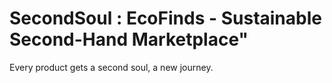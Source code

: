 # SecondSoul : EcoFinds - Sustainable Second-Hand Marketplace"
Every product gets a second soul, a new journey.
